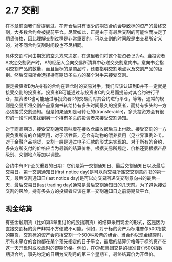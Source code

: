 # 2.7 交割

在本章前面我们曾提到过，在开仓后只有很少的期货合约会导致标的资产的最终交割，大多数合约会被提前平仓。尽管如此，正是由于有最后交割的可能性而决定了期货价格，因此理解交割过程是非常重要的。可以交割的时间段是由交易所定义的，对不同合约交割时间段也不尽相同。

具体交割时间由期货的空头方来决定，在这里我们将这个投资者记为A。当投资者A决定交割资产时，A的经纪人会向交易所清算中心递交交割意向书。意向书会指明交割产品的数量，而且当标的是商品时，还要指明交割地点以及交割产品的级别。然后交易所会选择持有期货多头方的某个对手来接受交割。

假定投资者B为A持有的合约在建仓时的交易对手，我们应该认识到B并不一定就是接受交割的投资者。投资者B可能通过与投资者C的交易而提前对其合约进行平仓，投资者C也可能通过与投资者D的交易而对其合约进行平仓，等等。通常的规则是交易所将交割产品意向书转给持有多头时间最久的投资者，而持有多头的一方必须接受交割通知。但是如果通知是可转让的(transferable)，多头投资方会有很短的一段时间来找到另一个持有多头的投资者来接受交割通知。

对于商品期货，接受交割通常意味着在接收仓库收据后马上付款。接受交割的一方要负责所有的仓储费用，对于活牲畜，还会有动物的喂养费用（见业界事例2-1）。对于金融产品期货，交割一般是通过电子汇款的形式来实现的。对于所有的合约，多头方所支付的价格应当为最新的结算价格。根据交易所规定，价格还要根据产品级别、交割地点等加以调整。

合约中有3个至关重要的日期：它们是第一交割通知日、最后交割通知日以及最后交易日。第一交割通知日(first notice day)是可以向交易所递交交割意向书的第一天，最后交割通知日(last notice day)是可以向交易所递交交割意向书的最后一天，最后交易日(last trading day)通常是最后交割通知日的几天前。为了避免接受交割的风险，持有多头方的投资者应该在第一交割通知日之前将期货平仓。

## 现金结算

有些金融期货（比如第3章里讨论的股指期货）的结算采用现金的形式，这是因为直接交割标的资产非常不方便或不可能。例如，对于标的资产为标准普尔500指数的期货，交割标的资产会包括交割一个500种股票的组合。当合约以现金结算时，所有未平仓的合约都在某个预先指定的日子平仓，最后的结算价格等于标的资产在这一天开盘时或收盘时的即期价格。例如，在CME集团交易的标准普尔500指数期货合约，事先约定的日期为交割月的第三个星期五，最终结算价为开盘价。
